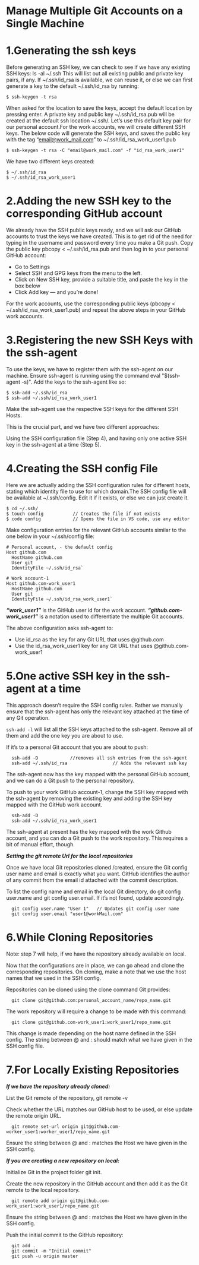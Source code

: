 Manage Multiple Git Accounts on a Single Machine
================================================

1.Generating the ssh keys
===========================

Before generating an SSH key, we can check to see if we have any existing SSH keys: ls -al ~/.ssh This will list out all existing public and private key pairs, if any.
If ~/.ssh/id_rsa is available, we can reuse it, or else we can first generate a key to the default ~/.ssh/id_rsa by running:

    $ ssh-keygen -t rsa
    
When asked for the location to save the keys, accept the default location by pressing enter. A private key and public key ~/.ssh/id_rsa.pub will be created at the default ssh location ~/.ssh/.
Let’s use this default key pair for our personal account.For the work accounts, we will create different SSH keys. The below code will generate the SSH keys, and saves the public key with the tag “email@work_mail.com” to ~/.ssh/id_rsa_work_user1.pub

    $ ssh-keygen -t rsa -C "email@work_mail.com" -f "id_rsa_work_user1"

We have two different keys created:

    $ ~/.ssh/id_rsa
    $ ~/.ssh/id_rsa_work_user1
    
2.Adding the new SSH key to the corresponding GitHub account
=============================================================

We already have the SSH public keys ready, and we will ask our GitHub accounts to trust the keys we have created. This is to get rid of the need for typing in the username and password every time you make a Git push.
Copy the public key pbcopy < ~/.ssh/id_rsa.pub and then log in to your personal GitHub account:

  + Go to Settings
  + Select SSH and GPG keys from the menu to the left.
  + Click on New SSH key, provide a suitable title, and paste the key in the box below
  + Click Add key — and you’re done!

For the work accounts, use the corresponding public keys (pbcopy < ~/.ssh/id_rsa_work_user1.pub) and repeat the above steps in your GitHub work accounts.

3.Registering the new SSH Keys with the ssh-agent
===================================================

To use the keys, we have to register them with the ssh-agent on our machine. Ensure ssh-agent is running using the command eval "$(ssh-agent -s)".
Add the keys to the ssh-agent like so:

    $ ssh-add ~/.ssh/id_rsa
    $ ssh-add ~/.ssh/id_rsa_work_user1
    
Make the ssh-agent use the respective SSH keys for the different SSH Hosts.

This is the crucial part, and we have two different approaches:

Using the SSH configuration file (Step 4), and having only one active SSH key in the ssh-agent at a time (Step 5).

4.Creating the SSH config File
===============================

Here we are actually adding the SSH configuration rules for different hosts, stating which identity file to use for which domain.The SSH config file will be available at ~/.ssh/config. Edit it if it exists, or else we can just create it.

    $ cd ~/.ssh/
    $ touch config           // Creates the file if not exists
    $ code config            // Opens the file in VS code, use any editor
    
Make configuration entries for the relevant GitHub accounts similar to the one below in your ~/.ssh/config file:

    # Personal account, - the default config
    Host github.com
      HostName github.com
      User git
      IdentityFile ~/.ssh/id_rsa`
   
    # Work account-1
    Host github.com-work_user1    
      HostName github.com
      User git
      IdentityFile ~/.ssh/id_rsa_work_user1`
      
  ***“work_user1”*** is the GitHub user id for the work account.
  ***“github.com-work_user1”*** is a notation used to differentiate the multiple Git accounts.
  
  The above configuration asks ssh-agent to:
  
  + Use id_rsa as the key for any Git URL that uses @github.com
  + Use the id_rsa_work_user1 key for any Git URL that uses @github.com-work_user1
  
  5.One active SSH key in the ssh-agent at a time
  =================================================
  
  This approach doesn’t require the SSH config rules. Rather we manually ensure that the ssh-agent has only the relevant key attached at the time of any Git operation.
  
  `ssh-add -l` will list all the SSH keys attached to the ssh-agent. Remove all of them and add the one key you are about to use.
  
  If it’s to a personal Git account that you are about to push:
  
      ssh-add -D            //removes all ssh entries from the ssh-agent
      ssh-add ~/.ssh/id_rsa                 // Adds the relevant ssh key
      
  The ssh-agent now has the key mapped with the personal GitHub account, and we can do a Git push to the personal repository.
  
  To push to your work GitHub account-1, change the SSH key mapped with the ssh-agent by removing the existing key and adding the SSH key mapped with the GitHub work account.
  
      ssh-add -D
      ssh-add ~/.ssh/id_rsa_work_user1
      
  The ssh-agent at present has the key mapped with the work Github account, and you can do a Git push to the work repository. This requires a bit of manual effort, though.
  
  ***Setting the git remote Url for the local repositories***
  
  Once we have local Git repositories cloned /created, ensure the Git config user name and email is exactly what you want. GitHub identifies the author of any commit from the email id attached with the commit description.
  
  To list the config name and email in the local Git directory, do git config user.name and git config user.email. If it’s not found, update accordingly.
  
      git config user.name "User 1"   // Updates git config user name
      git config user.email "user1@workMail.com"
      
  6.While Cloning Repositories
  ============================

  Note: step 7 will help, if we have the repository already available on local.
  
  Now that the configurations are in place, we can go ahead and clone the corresponding repositories. On cloning, make a note that we use the host names that we used in the SSH config.
  
  Repositories can be cloned using the clone command Git provides:
  
      git clone git@github.com:personal_account_name/repo_name.git
      
  The work repository will require a change to be made with this command:

      git clone git@github.com-work_user1:work_user1/repo_name.git
      
  This change is made depending on the host name defined in the SSH config. The string between @ and : should match what we have given in the SSH config file.
  
  7.For Locally Existing Repositories
  ====================================
  
  ***If we have the repository already cloned:***
  
  List the Git remote of the repository, git remote -v
  
  Check whether the URL matches our GitHub host to be used, or else update the remote origin URL.
  
      git remote set-url origin git@github.com-worker_user1:worker_user1/repo_name.git
      
  Ensure the string between @ and : matches the Host we have given in the SSH config.
  
  ***If you are creating a new repository on local:***
  
  Initialize Git in the project folder git init.

  Create the new repository in the GitHub account and then add it as the Git remote to the local repository.
  
      git remote add origin git@github.com-work_user1:work_user1/repo_name.git 
      
      
      
  Ensure the string between @ and : matches the Host we have given in the SSH config.
  
  Push the initial commit to the GitHub repository:
      
      git add .
      git commit -m "Initial commit"
      git push -u origin master
  

